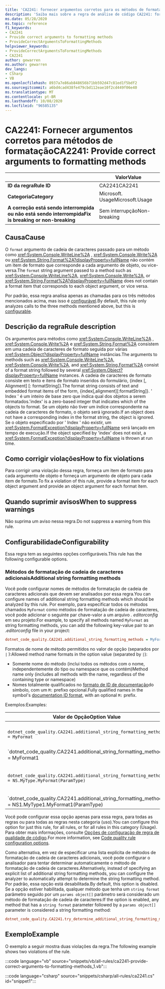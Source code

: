 ```yaml
---
title: 'CA2241: fornecer argumentos corretos para os métodos de formatação (análise de código)'
description: 'Saiba mais sobre a regra de análise de código CA2241: fornecer argumentos corretos para métodos de formatação'
ms.date: 05/28/2020
ms.topic: reference
f1_keywords:
- CA2241
- Provide correct arguments to formatting methods
- ProvideCorrectArgumentsToFormattingMethods
helpviewer_keywords:
- ProvideCorrectArgumentsToFormattingMethods
- CA2241
author: gewarren
ms.author: gewarren
dev_langs:
- CSharp
- VB
ms.openlocfilehash: 8937a7e86ab848656b71bb592d47c81ed1f5bdf2
ms.sourcegitcommit: a6bd4cad438fe479cbd112eae10f2cd449f06e40
ms.translationtype: MT
ms.contentlocale: pt-BR
ms.lasthandoff: 10/08/2020
ms.locfileid: "96585135"
---
```

# <a name="ca2241-provide-correct-arguments-to-formatting-methods"></a><span data-ttu-id="b384d-103">CA2241: Fornecer argumentos corretos para métodos de formatação</span><span class="sxs-lookup"><span data-stu-id="b384d-103">CA2241: Provide correct arguments to formatting methods</span></span>

| | <span data-ttu-id="b384d-104">Valor</span><span class="sxs-lookup"><span data-stu-id="b384d-104">Value</span></span> |
|-|-|
| <span data-ttu-id="b384d-105">**ID da regra**</span><span class="sxs-lookup"><span data-stu-id="b384d-105">**Rule ID**</span></span> |<span data-ttu-id="b384d-106">CA2241</span><span class="sxs-lookup"><span data-stu-id="b384d-106">CA2241</span></span>|
| <span data-ttu-id="b384d-107">**Categoria**</span><span class="sxs-lookup"><span data-stu-id="b384d-107">**Category**</span></span> |<span data-ttu-id="b384d-108">Microsoft. Usage</span><span class="sxs-lookup"><span data-stu-id="b384d-108">Microsoft.Usage</span></span>|
| <span data-ttu-id="b384d-109">**A correção está sendo interrompida ou não está sendo interrompida**</span><span class="sxs-lookup"><span data-stu-id="b384d-109">**Fix is breaking or non-breaking**</span></span> |<span data-ttu-id="b384d-110">Sem interrupção</span><span class="sxs-lookup"><span data-stu-id="b384d-110">Non-breaking</span></span>|

## <a name="cause"></a><span data-ttu-id="b384d-111">Causa</span><span class="sxs-lookup"><span data-stu-id="b384d-111">Cause</span></span>

<span data-ttu-id="b384d-112">O `format` argumento de cadeia de caracteres passado para um método como <xref:System.Console.WriteLine%2A> ,  <xref:System.Console.Write%2A> ou  <xref:System.String.Format%2A?displayProperty=fullName> não contém um item de formato que corresponde a cada argumento de objeto, ou vice-versa.</span><span class="sxs-lookup"><span data-stu-id="b384d-112">The `format` string argument passed to a method such as <xref:System.Console.WriteLine%2A>,  <xref:System.Console.Write%2A>, or  <xref:System.String.Format%2A?displayProperty=fullName> does not contain a format item that corresponds to each object argument, or vice versa.</span></span>

<span data-ttu-id="b384d-113">Por padrão, essa regra analisa apenas as chamadas para os três métodos mencionados acima, mas isso é [configurável](#configurability).</span><span class="sxs-lookup"><span data-stu-id="b384d-113">By default, this rule only analyzes calls to the three methods mentioned above, but this is [configurable](#configurability).</span></span>

## <a name="rule-description"></a><span data-ttu-id="b384d-114">Descrição da regra</span><span class="sxs-lookup"><span data-stu-id="b384d-114">Rule description</span></span>

<span data-ttu-id="b384d-115">Os argumentos para métodos como <xref:System.Console.WriteLine%2A> , <xref:System.Console.Write%2A> e <xref:System.String.Format%2A> consistem em uma cadeia de caracteres de formato seguida por várias <xref:System.Object?displayProperty=fullName> instâncias.</span><span class="sxs-lookup"><span data-stu-id="b384d-115">The arguments to methods such as <xref:System.Console.WriteLine%2A>, <xref:System.Console.Write%2A>, and <xref:System.String.Format%2A> consist of a format string followed by several <xref:System.Object?displayProperty=fullName> instances.</span></span> <span data-ttu-id="b384d-116">A cadeia de caracteres de formato consiste em texto e itens de formato inseridos do formulário, {index [, Alignment] [: formatString]}.</span><span class="sxs-lookup"><span data-stu-id="b384d-116">The format string consists of text and embedded format items of the form, {index[,alignment][:formatString]}.</span></span> <span data-ttu-id="b384d-117">' Index ' é um inteiro de base zero que indica qual dos objetos a serem formatados.</span><span class="sxs-lookup"><span data-stu-id="b384d-117">'index' is a zero-based integer that indicates which of the objects to format.</span></span> <span data-ttu-id="b384d-118">Se um objeto não tiver um índice correspondente na cadeia de caracteres de formato, o objeto será ignorado.</span><span class="sxs-lookup"><span data-stu-id="b384d-118">If an object does not have a corresponding index in the format string, the object is ignored.</span></span> <span data-ttu-id="b384d-119">Se o objeto especificado por ' Index ' não existir, um <xref:System.FormatException?displayProperty=fullName> será lançado em tempo de execução.</span><span class="sxs-lookup"><span data-stu-id="b384d-119">If the object specified by 'index' does not exist, a <xref:System.FormatException?displayProperty=fullName> is thrown at run time.</span></span>

## <a name="how-to-fix-violations"></a><span data-ttu-id="b384d-120">Como corrigir violações</span><span class="sxs-lookup"><span data-stu-id="b384d-120">How to fix violations</span></span>

<span data-ttu-id="b384d-121">Para corrigir uma violação dessa regra, forneça um item de formato para cada argumento de objeto e forneça um argumento de objeto para cada item de formato.</span><span class="sxs-lookup"><span data-stu-id="b384d-121">To fix a violation of this rule, provide a format item for each object argument and provide an object argument for each format item.</span></span>

## <a name="when-to-suppress-warnings"></a><span data-ttu-id="b384d-122">Quando suprimir avisos</span><span class="sxs-lookup"><span data-stu-id="b384d-122">When to suppress warnings</span></span>

<span data-ttu-id="b384d-123">Não suprima um aviso nessa regra.</span><span class="sxs-lookup"><span data-stu-id="b384d-123">Do not suppress a warning from this rule.</span></span>

## <a name="configurability"></a><span data-ttu-id="b384d-124">Configurabilidade</span><span class="sxs-lookup"><span data-stu-id="b384d-124">Configurability</span></span>

<span data-ttu-id="b384d-125">Essa regra tem as seguintes opções configuráveis.</span><span class="sxs-lookup"><span data-stu-id="b384d-125">This rule has the following configurable options.</span></span>

### <a name="additional-string-formatting-methods"></a><span data-ttu-id="b384d-126">Métodos de formatação de cadeia de caracteres adicionais</span><span class="sxs-lookup"><span data-stu-id="b384d-126">Additional string formatting methods</span></span>

<span data-ttu-id="b384d-127">Você pode configurar nomes de métodos de formatação de cadeia de caracteres adicionais que devem ser analisados por essa regra.</span><span class="sxs-lookup"><span data-stu-id="b384d-127">You can configure names of additional string formatting methods which should be analyzed by this rule.</span></span> <span data-ttu-id="b384d-128">Por exemplo, para especificar todos os métodos chamados `MyFormat` como métodos de formatação de cadeia de caracteres, você pode adicionar o seguinte par chave-valor a um arquivo *. editorconfig* em seu projeto:</span><span class="sxs-lookup"><span data-stu-id="b384d-128">For example, to specify all methods named `MyFormat` as string formatting methods, you can add the following key-value pair to an *.editorconfig* file in your project:</span></span>

```ini
dotnet_code_quality.CA2241.additional_string_formatting_methods = MyFormat
```

<span data-ttu-id="b384d-129">Formatos de nome de método permitidos no valor de opção (separados por `|` ):</span><span class="sxs-lookup"><span data-stu-id="b384d-129">Allowed method name formats in the option value (separated by `|`):</span></span>

- <span data-ttu-id="b384d-130">Somente nome do método (inclui todos os métodos com o nome, independentemente do tipo ou namespace que os contém)</span><span class="sxs-lookup"><span data-stu-id="b384d-130">Method name only (includes all methods with the name, regardless of the containing type or namespace)</span></span>
- <span data-ttu-id="b384d-131">Nomes totalmente qualificados no [formato de ID de documentação](https://github.com/dotnet/csharplang/blob/master/spec/documentation-comments.md#id-string-format)do símbolo, com um `M:` prefixo opcional.</span><span class="sxs-lookup"><span data-stu-id="b384d-131">Fully qualified names in the symbol's [documentation ID format](https://github.com/dotnet/csharplang/blob/master/spec/documentation-comments.md#id-string-format), with an optional `M:` prefix.</span></span>

<span data-ttu-id="b384d-132">Exemplos:</span><span class="sxs-lookup"><span data-stu-id="b384d-132">Examples:</span></span>

| <span data-ttu-id="b384d-133">Valor de Opção</span><span class="sxs-lookup"><span data-stu-id="b384d-133">Option Value</span></span> | <span data-ttu-id="b384d-134">Resumo</span><span class="sxs-lookup"><span data-stu-id="b384d-134">Summary</span></span> |
| --- | --- |
|`dotnet_code_quality.CA2241.additional_string_formatting_methods = MyFormat` | <span data-ttu-id="b384d-135">Corresponde a todos os métodos chamados ' myFormat ' na compilação</span><span class="sxs-lookup"><span data-stu-id="b384d-135">Matches all methods named 'MyFormat' in the compilation</span></span>
|`dotnet_code_quality.CA2241.additional_string_formatting_methods = MyFormat1|MyFormat2` | <span data-ttu-id="b384d-136">Corresponde a todos os métodos nomeados ' MyFormat1 ' ou ' MyFormat2 ' na compilação</span><span class="sxs-lookup"><span data-stu-id="b384d-136">Matches all methods named either 'MyFormat1' or 'MyFormat2' in the compilation</span></span>
|`dotnet_code_quality.CA2241.additional_string_formatting_methods = NS.MyType.MyFormat(ParamType)` | <span data-ttu-id="b384d-137">Corresponde ao método específico ' myformable ' com a assinatura totalmente qualificada</span><span class="sxs-lookup"><span data-stu-id="b384d-137">Matches specific method 'MyFormat' with given fully qualified signature</span></span>
|`dotnet_code_quality.CA2241.additional_string_formatting_methods = NS1.MyType1.MyFormat1(ParamType)|NS2.MyType2.MyFormat2(ParamType)` | <span data-ttu-id="b384d-138">Corresponde aos métodos específicos ' MyFormat1 ' e ' MyFormat2 ' com a respectiva assinatura totalmente qualificada</span><span class="sxs-lookup"><span data-stu-id="b384d-138">Matches specific methods 'MyFormat1' and 'MyFormat2' with respective fully qualified signature</span></span>

<span data-ttu-id="b384d-139">Você pode configurar essa opção apenas para essa regra, para todas as regras ou para todas as regras nesta categoria (uso).</span><span class="sxs-lookup"><span data-stu-id="b384d-139">You can configure this option for just this rule, for all rules, or for all rules in this category (Usage).</span></span> <span data-ttu-id="b384d-140">Para obter mais informações, consulte [Opções de configuração de regra de qualidade de código](../code-quality-rule-options.md).</span><span class="sxs-lookup"><span data-stu-id="b384d-140">For more information, see [Code quality rule configuration options](../code-quality-rule-options.md).</span></span>

<span data-ttu-id="b384d-141">Como alternativa, em vez de especificar uma lista explícita de métodos de formatação de cadeia de caracteres adicionais, você pode configurar o analisador para tentar determinar automaticamente o método de formatação de cadeia de caracteres.</span><span class="sxs-lookup"><span data-stu-id="b384d-141">Alternatively, instead of specifying an explicit list of additional string formatting methods, you can configure the analyzer to automatically attempt to determine the string formatting method.</span></span> <span data-ttu-id="b384d-142">Por padrão, essa opção está desabilitada.</span><span class="sxs-lookup"><span data-stu-id="b384d-142">By default, this option is disabled.</span></span> <span data-ttu-id="b384d-143">Se a opção estiver habilitada, qualquer método que tenha um `string format` parâmetro seguido por um `params object[]` parâmetro será considerado um método de formatação de cadeia de caracteres:</span><span class="sxs-lookup"><span data-stu-id="b384d-143">If the option is enabled, any method that has a `string format` parameter followed by a `params object[]` parameter is considered a string formatting method:</span></span>

```ini
dotnet_code_quality.CA2241.try_determine_additional_string_formatting_methods_automatically = true
```

## <a name="example"></a><span data-ttu-id="b384d-144">Exemplo</span><span class="sxs-lookup"><span data-stu-id="b384d-144">Example</span></span>

<span data-ttu-id="b384d-145">O exemplo a seguir mostra duas violações da regra.</span><span class="sxs-lookup"><span data-stu-id="b384d-145">The following example shows two violations of the rule.</span></span>

:::code language="vb" source="snippets/vb/all-rules/ca2241-provide-correct-arguments-to-formatting-methods_1.vb":::

:::code language="csharp" source="snippets/csharp/all-rules/ca2241.cs" id="snippet1":::
